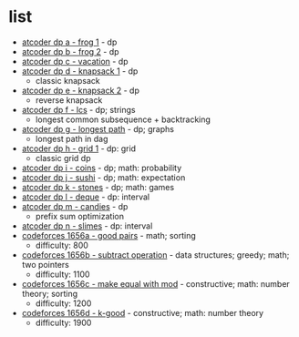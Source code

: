 # list

- [atcoder dp a - frog 1](https://atcoder.jp/contests/dp/tasks/dp_a) - dp
- [atcoder dp b - frog 2](https://atcoder.jp/contests/dp/tasks/dp_b) - dp
- [atcoder dp c - vacation](https://atcoder.jp/contests/dp/tasks/dp_c) - dp
- [atcoder dp d - knapsack 1](https://atcoder.jp/contests/dp/tasks/dp_d) - dp
  - classic knapsack
- [atcoder dp e - knapsack 2](https://atcoder.jp/contests/dp/tasks/dp_e) - dp
  - reverse knapsack
- [atcoder dp f - lcs](https://atcoder.jp/contests/dp/tasks/dp_f) - dp; strings
  - longest common subsequence + backtracking
- [atcoder dp g - longest path](https://atcoder.jp/contests/dp/tasks/dp_g) - dp; graphs
  - longest path in dag
- [atcoder dp h - grid 1](https://atcoder.jp/contests/dp/tasks/dp_h) - dp: grid
  - classic grid dp
- [atcoder dp i - coins](https://atcoder.jp/contests/dp/tasks/dp_i) - dp; math: probability
- [atcoder dp j - sushi](https://atcoder.jp/contests/dp/tasks/dp_j) - dp; math: expectation
- [atcoder dp k - stones](https://atcoder.jp/contests/dp/tasks/dp_k) - dp; math: games
- [atcoder dp l - deque](https://atcoder.jp/contests/dp/tasks/dp_l) - dp: interval
- [atcoder dp m - candies](https://atcoder.jp/contests/dp/tasks/dp_m) - dp
  - prefix sum optimization
- [atcoder dp n - slimes](https://atcoder.jp/contests/dp/tasks/dp_n) - dp: interval
- [codeforces 1656a - good pairs](https://codeforces.com/problemset/problem/1656/A) - math; sorting
  - difficulty: 800
- [codeforces 1656b - subtract operation](https://codeforces.com/problemset/problem/1656/B) - data structures; greedy; math; two pointers
  - difficulty: 1100
- [codeforces 1656c - make equal with mod](https://codeforces.com/problemset/problem/1656/C) - constructive; math: number theory; sorting
  - difficulty: 1200
- [codeforces 1656d - k-good](https://codeforces.com/problemset/problem/1656/D) - constructive; math: number theory
  - difficulty: 1900
